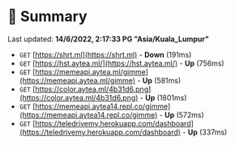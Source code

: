 # 📖 Summary
Last updated: **14/6/2022, 2:17:33 PG "Asia/Kuala_Lumpur"**

- `GET` [https://shrt.ml](https://shrt.ml) - **Down** (191ms)
- `GET` [https://hst.aytea.ml/](https://hst.aytea.ml/) - **Up** (756ms)
- `GET` [https://memeapi.aytea.ml/gimme](https://memeapi.aytea.ml/gimme) - **Up** (581ms)
- `GET` [https://color.aytea.ml/4b31d6.png](https://color.aytea.ml/4b31d6.png) - **Up** (1801ms)
- `GET` [https://memeapi.aytea14.repl.co/gimme](https://memeapi.aytea14.repl.co/gimme) - **Up** (572ms)
- `GET` [https://teledrivemy.herokuapp.com/dashboard](https://teledrivemy.herokuapp.com/dashboard) - **Up** (337ms)
